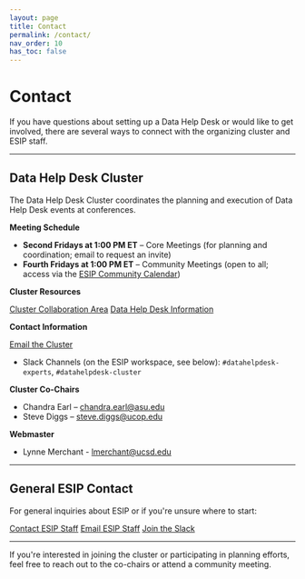 ```yaml
---
layout: page
title: Contact
permalink: /contact/
nav_order: 10
has_toc: false
---
```


# Contact

If you have questions about setting up a Data Help Desk or would like to get
involved, there are several ways to connect with the organizing cluster and ESIP
staff.

---

## Data Help Desk Cluster

The Data Help Desk Cluster coordinates the planning and execution of Data Help
Desk events at conferences.

**Meeting Schedule**

-   **Second Fridays at 1:00 PM ET** – Core Meetings (for planning and
    coordination; email to request an invite)
-   **Fourth Fridays at 1:00 PM ET** – Community Meetings (open to all; access
    via the
    [ESIP Community Calendar](https://www.esipfed.org/community-calendar))

**Cluster Resources**

<div class="button-row">
  <a href="https://www.esipfed.org/collaboration-areas/data-help-desk/" class="pili-button-blue">Cluster Collaboration Area</a>
  <a href="https://www.esipfed.org/data-help-desk/" class="pili-button-blue">Data Help Desk Information</a>
</div>

**Contact Information**

<div class="button-row">
  <a href="mailto:datahelpdesk@esipfed.org" class="pili-button-orange">Email the Cluster</a>
</div>

-   Slack Channels (on the ESIP workspace, see below): `#datahelpdesk-experts`,
    `#datahelpdesk-cluster`

**Cluster Co-Chairs**

-   Chandra Earl – [chandra.earl@asu.edu](mailto:chandra.earl@asu.edu)
-   Steve Diggs – [steve.diggs@ucop.edu](mailto:steve.diggs@ucop.edu)

**Webmaster**

-   Lynne Merchant - [lmerchant@ucsd.edu](mailto:lmerchant@ucsd.edu)

---

## General ESIP Contact

For general inquiries about ESIP or if you're unsure where to start:

<div class="button-row">
  <a href="https://www.esipfed.org/contact-us" class="pili-button-blue">Contact ESIP Staff</a>
  <a href="mailto:staff@esipfed.org" class="pili-button-blue">Email ESIP Staff</a>
  <a href="https://esip-all.slack.com/join/shared_invite/zt-26hvelg92-P_8k3S1FqiiXJhZ~_L~m4A#/shared-invite/email" class="pili-button-blue">Join the Slack</a>
</div>

---

If you're interested in joining the cluster or participating in planning
efforts, feel free to reach out to the co-chairs or attend a community meeting.
